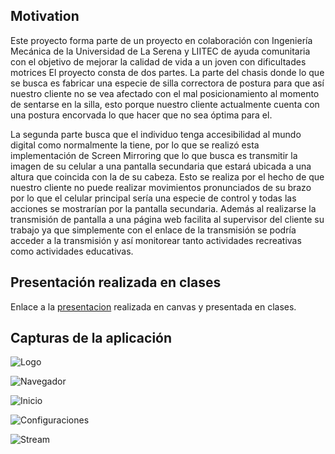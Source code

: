 ## Motivation

Este proyecto forma parte de un proyecto en colaboración con Ingeniería Mecánica de la Universidad de La Serena y LIITEC de ayuda comunitaria con el objetivo de mejorar la calidad de vida a un joven con dificultades motrices
El proyecto consta de dos partes. La parte del chasis donde lo que se busca es fabricar una especie de silla correctora de postura para que así nuestro cliente no se vea afectado con el mal posicionamiento al momento de sentarse en la silla, esto porque nuestro cliente actualmente cuenta con una postura encorvada lo que hacer que no sea óptima para el.

La segunda parte busca que el individuo tenga accesibilidad al mundo digital como normalmente la tiene, por lo que se realizó esta implementación de Screen Mirroring que lo que busca es transmitir la imagen de su celular a una pantalla secundaria que estará ubicada a una altura que coincida con la de su cabeza. Esto se realiza por el hecho de que nuestro cliente no puede realizar movimientos pronunciados de su brazo por lo que el celular principal sería una especie de control y todas las acciones se mostrarían por la pantalla secundaria. Además al realizarse la transmisión de pantalla a una página web facilita al supervisor del cliente su trabajo ya que simplemente con el enlace de la transmisión se podría acceder a la transmisión y así monitorear tanto actividades recreativas como actividades educativas.

## Presentación realizada en clases
Enlace a la [presentacion](https://www.canva.com/design/DAF0Ky5YVLI/21FboE57nHean24qXfRu3A/edit?utm_content=DAF0Ky5YVLI&utm_campaign=designshare&utm_medium=link2&utm_source=sharebutton) realizada en canvas y presentada en clases.

## Capturas de la aplicación 

![Logo](capturas/captura1.png "Logo")

![Navegador](capturas/captura1.5.png "Navegador")

![Inicio](capturas/captura2.png "Inicio")

![Configuraciones](capturas/captura3.png "Configuraciones")

![Stream](capturas/captura4.png "Stream")


